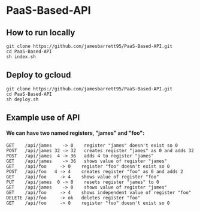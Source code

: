 # PaaS-Based-API

## How to run locally
```
git clone https://github.com/jamesbarrett95/PaaS-Based-API.git
cd PaaS-Based-API
sh index.sh
```

## Deploy to gcloud
```
git clone https://github.com/jamesbarrett95/PaaS-Based-API.git
cd PaaS-Based-API
sh deploy.sh
```

## Example use of API
#### We can have two named registers, "james" and "foo":

```
GET    /api/james    -> 0    register "james" doesn't exist so 0
POST   /api/james 32 -> 32   creates register "james" as 0 and adds 32
POST   /api/james  4 -> 36   adds 4 to register "james"
GET    /api/james    -> 36   shows value of register "james"
GET    /api/foo     -> 0    register "foo" doesn't exist so 0
POST   /api/foo   4 -> 4    creates register "foo" as 0 and adds 2
GET    /api/foo     -> 4    shows value of register "foo"
PUT    /api/james  0 -> 0    resets register "james" to 0
GET    /api/james    -> 0    shows value of register "james"
GET    /api/foo     -> 4    shows independent value of register "foo"
DELETE /api/foo     -> ok   deletes register "foo"
GET    /api/foo     -> 0    register "foo" doesn't exist so 0
```
